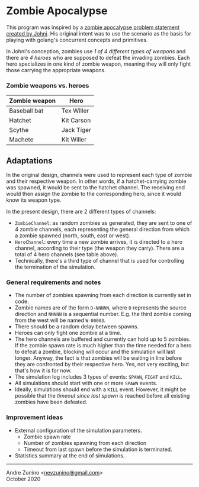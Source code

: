 # Zombie Apocalypse

This program was inspired by a [zombie apocalypse problem statement created by Johni](https://gist.github.com/johnidm/3e98e4ff7565ce985a41).
His original intent was to use the scenario as the basis for playing
with golang's concurrent concepts and primitives.

In Johni's conception, zombies use *1 of 4 different types of weapons*
and there are *4 heroes* who are supposed to defeat the invading
zombies. Each hero specializes in one kind of zombie weapon, meaning
they will only fight those carrying the appropriate weapons. 

### Zombie weapons vs. heroes

| Zombie weapon    | Hero       |
|------------------|------------|
| Baseball bat     | Tex Willer |
| Hatchet          | Kit Carson |
| Scythe           | Jack Tiger |
| Machete          | Kit Willer |

## Adaptations

In the original design, channels were used to represent each type of
zombie and their respective weapon. In other words, if a
hatchet-carrying zombie was spawned, it would be sent to the hatchet
channel. The receiving end would then assign the zombie to the
corresponding hero, since it would know its weapon type.

In the present design, there are 2 different types of channels:

  * `ZombieChannel`: as random zombies as generated, they are sent to
    one of 4 zombie channels, each representing the general direction
    from which a zombie spawned (north, south, east or west).
  * `HeroChannel`: every time a new zombie arrives, it is directed to a
    hero channel, according to their type (the weapon they carry). There
    are a total of 4 hero channels (see table above).
  * Technically, there's a third type of channel that is used for
    controlling the termination of the simulation.

### General requirements and notes

  * The number of zombies spawning from each direction is currently set
    in code.
  * Zombie names are of the form `D-NNNNN`, where `D` represents the
    source direction and `NNNNN` is a sequential number. E.g. the third
    zombie coming from the west will be named `W-00003`.
  * There should be a random delay between spawns.
  * Heroes can only fight one zombie at a time.
  * The hero channels are buffered and currently can hold up to 5
    zombies. If the zombie spawn rate is much higher than the time
    needed for a hero to defeat a zombie, blocking will occur and the
    simulation will last longer. Anyway, the fact is that zombies will
    be waiting in line before they are confronted by their respective
    hero. Yes, not very exciting, but that's how it is for now.
  * The simulation log includes 3 types of events: `SPAWN`, `FIGHT` and
    `KILL`.
  * All simulations should start with one or more `SPAWN` events.
  * Ideally, simulations should end with a `KILL` event. However, it
    might be possible that the *timeout since last spawn* is reached
    before all existing zombies have been defeated.

### Improvement ideas

  * External configuration of the simulation parameters.
    - Zombie spawn rate
    - Number of zombies spawning from each direction
    - Timeout from last spawn before the simulation is terminated.
  * Statistics summary at the end of simulations.

----
Andre Zunino &lt;neyzunino@gmail.com&gt;  
October 2020

